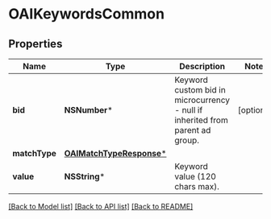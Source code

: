# OAIKeywordsCommon

## Properties
Name | Type | Description | Notes
------------ | ------------- | ------------- | -------------
**bid** | **NSNumber*** | Keyword custom bid in microcurrency - null if inherited from parent ad group. | [optional] 
**matchType** | [**OAIMatchTypeResponse***](OAIMatchTypeResponse.md) |  | 
**value** | **NSString*** | Keyword value (120 chars max). | 

[[Back to Model list]](../README.md#documentation-for-models) [[Back to API list]](../README.md#documentation-for-api-endpoints) [[Back to README]](../README.md)


